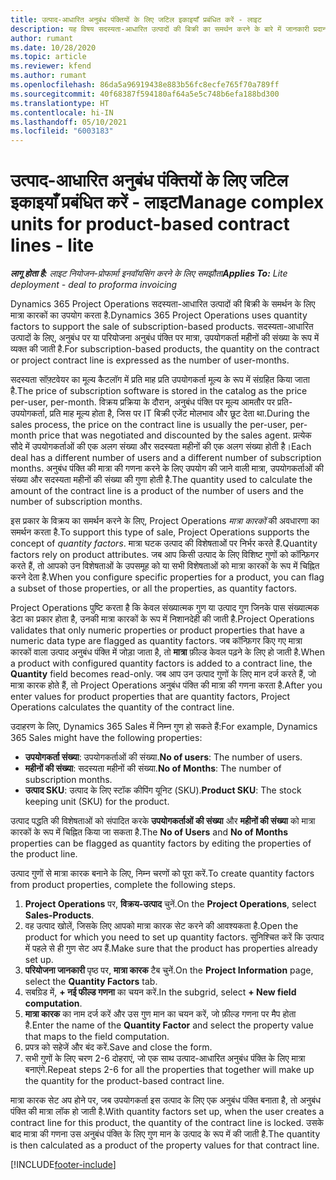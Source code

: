 ```yaml
---
title: उत्पाद-आधारित अनुबंध पंक्तियों के लिए जटिल इकाइयाँ प्रबंधित करें - लाइट
description: यह विषय सदस्यता-आधारित उत्पादों की बिक्री का समर्थन करने के बारे में जानकारी प्रदान करता है.
author: rumant
ms.date: 10/28/2020
ms.topic: article
ms.reviewer: kfend
ms.author: rumant
ms.openlocfilehash: 86da5a96919438e883b56fc8ecfe765f70a789ff
ms.sourcegitcommit: 40f68387f594180af64a5e5c748b6efa188bd300
ms.translationtype: HT
ms.contentlocale: hi-IN
ms.lasthandoff: 05/10/2021
ms.locfileid: "6003183"
---
```

# <a name="manage-complex-units-for-product-based-contract-lines---lite"></a><span data-ttu-id="46f34-103">उत्पाद-आधारित अनुबंध पंक्तियों के लिए जटिल इकाइयाँ प्रबंधित करें - लाइट</span><span class="sxs-lookup"><span data-stu-id="46f34-103">Manage complex units for product-based contract lines - lite</span></span>

<span data-ttu-id="46f34-104">_**लागू होता है:** लाइट नियोजन-प्रोफार्मा इनवॉयसिंग करने के लिए समझौता_</span><span class="sxs-lookup"><span data-stu-id="46f34-104">_**Applies To:** Lite deployment - deal to proforma invoicing_</span></span>

<span data-ttu-id="46f34-105">Dynamics 365 Project Operations सदस्यता-आधारित उत्पादों की बिक्री के समर्थन के लिए मात्रा कारकों का उपयोग करता है.</span><span class="sxs-lookup"><span data-stu-id="46f34-105">Dynamics 365 Project Operations uses quantity factors to support the sale of subscription-based products.</span></span> <span data-ttu-id="46f34-106">सदस्यता-आधारित उत्पादों के लिए, अनुबंध पर या परियोजना अनुबंध पंक्ति पर मात्रा, उपयोगकर्ता महीनों की संख्या के रूप में व्यक्त की जाती है.</span><span class="sxs-lookup"><span data-stu-id="46f34-106">For subscription-based products, the quantity on the contract or project contract line is expressed as the number of user-months.</span></span>

<span data-ttu-id="46f34-107">सदस्यता सॉफ़्टवेयर का मूल्य कैटलॉग में प्रति माह प्रति उपयोगकर्ता मूल्य के रूप में संग्रहित किया जाता है.</span><span class="sxs-lookup"><span data-stu-id="46f34-107">The price of subscription software is stored in the catalog as the price per-user, per-month.</span></span> <span data-ttu-id="46f34-108">विक्रय प्रक्रिया के दौरान, अनुबंध पंक्ति पर मूल्य आमतौर पर प्रति-उपयोगकर्ता, प्रति माह मूल्य होता है, जिस पर IT बिक्री एजेंट मोलभाव और छूट देता था.</span><span class="sxs-lookup"><span data-stu-id="46f34-108">During the sales process, the price on the contract line is usually the per-user, per-month price that was negotiated and discounted by the sales agent.</span></span> <span data-ttu-id="46f34-109">प्रत्येक सौदे में उपयोगकर्ताओं की एक अलग संख्या और सदस्यता महीनों की एक अलग संख्या होती है।</span><span class="sxs-lookup"><span data-stu-id="46f34-109">Each deal has a different number of users and a different number of subscription months.</span></span> <span data-ttu-id="46f34-110">अनुबंध पंक्ति की मात्रा की गणना करने के लिए उपयोग की जाने वाली मात्रा, उपयोगकर्ताओं की संख्या और सदस्यता महीनों की संख्या की गुणा होती है.</span><span class="sxs-lookup"><span data-stu-id="46f34-110">The quantity used to calculate the amount of the contract line is a product of the number of users and the number of subscription months.</span></span>

<span data-ttu-id="46f34-111">इस प्रकार के विक्रय का समर्थन करने के लिए, Project Operations *मात्रा कारकों* की अवधारणा का समर्थन करता है.</span><span class="sxs-lookup"><span data-stu-id="46f34-111">To support this type of sale, Project Operations supports the concept of *quantity factors*.</span></span> <span data-ttu-id="46f34-112">मात्रा घटक उत्पाद की विशेषताओं पर निर्भर करते हैं.</span><span class="sxs-lookup"><span data-stu-id="46f34-112">Quantity factors rely on product attributes.</span></span> <span data-ttu-id="46f34-113">जब आप किसी उत्पाद के लिए विशिष्ट गुणों को कॉन्फ़िगर करते हैं, तो आपको उन विशेषताओं के उपसमूह को या सभी विशेषताओं को मात्रा कारकों के रूप में चिह्नित करने देता है.</span><span class="sxs-lookup"><span data-stu-id="46f34-113">When you configure specific properties for a product, you can flag a subset of those properties, or all the properties, as quantity factors.</span></span>

<span data-ttu-id="46f34-114">Project Operations पुष्टि करता है कि केवल संख्यात्मक गुण या उत्पाद गुण जिनके पास संख्यात्मक डेटा का प्रकार होता है, उनकी मात्रा कारकों के रूप में निशानदेही की जाती है.</span><span class="sxs-lookup"><span data-stu-id="46f34-114">Project Operations validates that only numeric properties or product properties that have a numeric data type are flagged as quantity factors.</span></span> <span data-ttu-id="46f34-115">जब कॉन्फ़िगर किए गए मात्रा कारकों वाला उत्पाद अनुबंध पंक्ति में जोड़ा जाता है, तो **मात्रा** फ़ील्ड केवल पढ़ने के लिए हो जाती है.</span><span class="sxs-lookup"><span data-stu-id="46f34-115">When a product with configured quantity factors is added to a contract line, the **Quantity** field  becomes read-only.</span></span> <span data-ttu-id="46f34-116">जब आप उन उत्पाद गुणों के लिए मान दर्ज करते हैं, जो मात्रा कारक होते हैं, तो Project Operations अनुबंध पंक्ति की मात्रा की गणना करता है.</span><span class="sxs-lookup"><span data-stu-id="46f34-116">After you enter values for product properties that are quantity factors, Project Operations calculates the quantity of the contract line.</span></span>

<span data-ttu-id="46f34-117">उदाहरण के लिए, Dynamics 365 Sales में निम्न गुण हो सकते हैं:</span><span class="sxs-lookup"><span data-stu-id="46f34-117">For example, Dynamics 365 Sales might have the following properties:</span></span>

- <span data-ttu-id="46f34-118">**उपयोगकर्ता संख्या**: उपयोगकर्ताओं की संख्या.</span><span class="sxs-lookup"><span data-stu-id="46f34-118">**No of users**: The number of users.</span></span>
- <span data-ttu-id="46f34-119">**महीनों की संख्या**: सदस्यता महीनों की संख्या.</span><span class="sxs-lookup"><span data-stu-id="46f34-119">**No of Months**: The number of subscription months.</span></span>
- <span data-ttu-id="46f34-120">**उत्पाद SKU**: उत्पाद के लिए स्टॉक कीपिंग यूनिट (SKU).</span><span class="sxs-lookup"><span data-stu-id="46f34-120">**Product SKU**: The stock keeping unit (SKU) for the product.</span></span>

<span data-ttu-id="46f34-121">उत्पाद पद्धति की विशेषताओं को संपादित करके **उपयोगकर्ताओं की संख्या** और **महीनों की संख्या** को मात्रा कारकों के रूप में चिह्नित किया जा सकता है.</span><span class="sxs-lookup"><span data-stu-id="46f34-121">The **No of Users** and **No of Months** properties can be flagged as quantity factors by editing the properties of the product line.</span></span>

<span data-ttu-id="46f34-122">उत्पाद गुणों से मात्रा कारक बनाने के लिए, निम्न चरणों को पूरा करें.</span><span class="sxs-lookup"><span data-stu-id="46f34-122">To create quantity factors from product properties, complete the following steps.</span></span>

1. <span data-ttu-id="46f34-123">**Project Operations** पर, **विक्रय-उत्पाद** चुनें.</span><span class="sxs-lookup"><span data-stu-id="46f34-123">On the **Project Operations**, select **Sales-Products**.</span></span>
2. <span data-ttu-id="46f34-124">वह उत्पाद खोलें, जिसके लिए आपको मात्रा कारक सेट करने की आवश्यकता है.</span><span class="sxs-lookup"><span data-stu-id="46f34-124">Open the product for which you need to set up quantity factors.</span></span> <span data-ttu-id="46f34-125">सुनिश्चित करें कि उत्पाद में पहले से ही गुण सेट अप हैं.</span><span class="sxs-lookup"><span data-stu-id="46f34-125">Make sure that the product has properties already set up.</span></span>
3. <span data-ttu-id="46f34-126">**परियोजना जानकारी** पृष्ठ पर, **मात्रा कारक** टैब चुनें.</span><span class="sxs-lookup"><span data-stu-id="46f34-126">On the **Project Information** page, select the **Quantity Factors** tab.</span></span>
4. <span data-ttu-id="46f34-127">सबग्रिड में, **+ नई फील्ड गणना** का चयन करें.</span><span class="sxs-lookup"><span data-stu-id="46f34-127">In the subgrid, select **+ New field computation**.</span></span>
5. <span data-ttu-id="46f34-128">**मात्रा कारक** का नाम दर्ज करें और उस गुण मान का चयन करें, जो फ़ील्ड गणना पर मैप होता है.</span><span class="sxs-lookup"><span data-stu-id="46f34-128">Enter the name of the **Quantity Factor** and select the property value that maps to the field computation.</span></span>
6. <span data-ttu-id="46f34-129">प्रपत्र को सहेजें और बंद करें.</span><span class="sxs-lookup"><span data-stu-id="46f34-129">Save and close the form.</span></span>
7. <span data-ttu-id="46f34-130">सभी गुणों के लिए चरण 2-6 दोहराएं, जो एक साथ उत्पाद-आधारित अनुबंध पंक्ति के लिए मात्रा बनाएंगे.</span><span class="sxs-lookup"><span data-stu-id="46f34-130">Repeat steps 2-6 for all the properties that together will make up the quantity for the product-based contract line.</span></span>

<span data-ttu-id="46f34-131">मात्रा कारक सेट अप होने पर, जब उपयोगकर्ता इस उत्पाद के लिए एक अनुबंध पंक्ति बनाता है, तो अनुबंध पंक्ति की मात्रा लॉक हो जाती है.</span><span class="sxs-lookup"><span data-stu-id="46f34-131">With quantity factors set up, when the user creates a contract line for this product, the quantity of the contract line is locked.</span></span> <span data-ttu-id="46f34-132">उसके बाद मात्रा की गणना उस अनुबंध पंक्ति के लिए गुण मान के उत्पाद के रूप में की जाती है.</span><span class="sxs-lookup"><span data-stu-id="46f34-132">The quantity is then calculated as a product of the property values for that contract line.</span></span>


[!INCLUDE[footer-include](../../includes/footer-banner.md)]